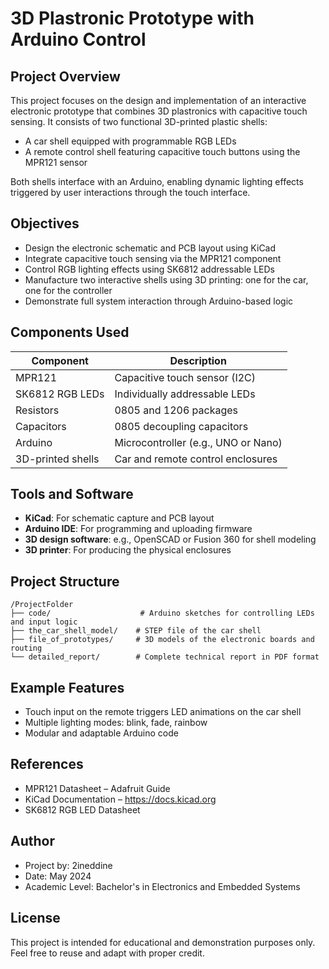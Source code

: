 # 3D Plastronic Prototype with Arduino Control

## Project Overview
This project focuses on the design and implementation of an interactive electronic prototype that combines 3D plastronics with capacitive touch sensing. It consists of two functional 3D-printed plastic shells:

- A car shell equipped with programmable RGB LEDs
- A remote control shell featuring capacitive touch buttons using the MPR121 sensor

Both shells interface with an Arduino, enabling dynamic lighting effects triggered by user interactions through the touch interface.

## Objectives

- Design the electronic schematic and PCB layout using KiCad
- Integrate capacitive touch sensing via the MPR121 component
- Control RGB lighting effects using SK6812 addressable LEDs
- Manufacture two interactive shells using 3D printing: one for the car, one for the controller
- Demonstrate full system interaction through Arduino-based logic

## Components Used

| Component         | Description                          |
|-------------------|--------------------------------------|
| MPR121            | Capacitive touch sensor (I2C)        |
| SK6812 RGB LEDs   | Individually addressable LEDs        |
| Resistors         | 0805 and 1206 packages               |
| Capacitors        | 0805 decoupling capacitors           |
| Arduino           | Microcontroller (e.g., UNO or Nano)  |
| 3D-printed shells | Car and remote control enclosures    |

## Tools and Software

- **KiCad**: For schematic capture and PCB layout
- **Arduino IDE**: For programming and uploading firmware
- **3D design software**: e.g., OpenSCAD or Fusion 360 for shell modeling
- **3D printer**: For producing the physical enclosures

## Project Structure

```
/ProjectFolder
├── code/                    # Arduino sketches for controlling LEDs and input logic
├── the_car_shell_model/    # STEP file of the car shell
├── file_of_prototypes/     # 3D models of the electronic boards and routing
└── detailed_report/        # Complete technical report in PDF format
```

## Example Features

- Touch input on the remote triggers LED animations on the car shell
- Multiple lighting modes: blink, fade, rainbow
- Modular and adaptable Arduino code


## References

- MPR121 Datasheet – Adafruit Guide  
- KiCad Documentation – https://docs.kicad.org  
- SK6812 RGB LED Datasheet

## Author

- Project by: 2ineddine  
- Date: May 2024  
- Academic Level: Bachelor's in Electronics and Embedded Systems

## License

This project is intended for educational and demonstration purposes only.  
Feel free to reuse and adapt with proper credit.

